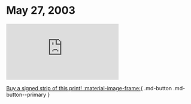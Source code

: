 # May 27, 2003

![](https://www.achewood.com/comic.php?date=05272003)

[Buy a signed strip of this print! :material-image-frame:](https://achewood-holiday-pop-up.myshopify.com/products/strip#05272003){ .md-button .md-button--primary }
